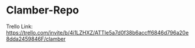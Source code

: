 # Clamber-Repo
Trello Link: https://trello.com/invite/b/4i1LZHXZ/ATTIe5a7d0f38b6accff6846d796a20e8dda2459846F/clamber